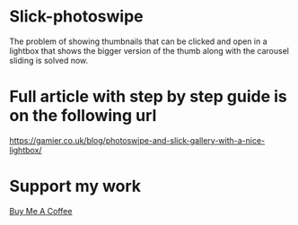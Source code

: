# Slick-photoswipe
 The problem of showing thumbnails that can be clicked and open in a lightbox that shows the bigger version of the thumb along with the carousel sliding is solved now.
# Full article with step by step guide is on the following url
https://gamier.co.uk/blog/photoswipe-and-slick-gallery-with-a-nice-lightbox/

# Support my work
[Buy Me A Coffee](https://www.buymeacoffee.com/zLbATnCyB)
